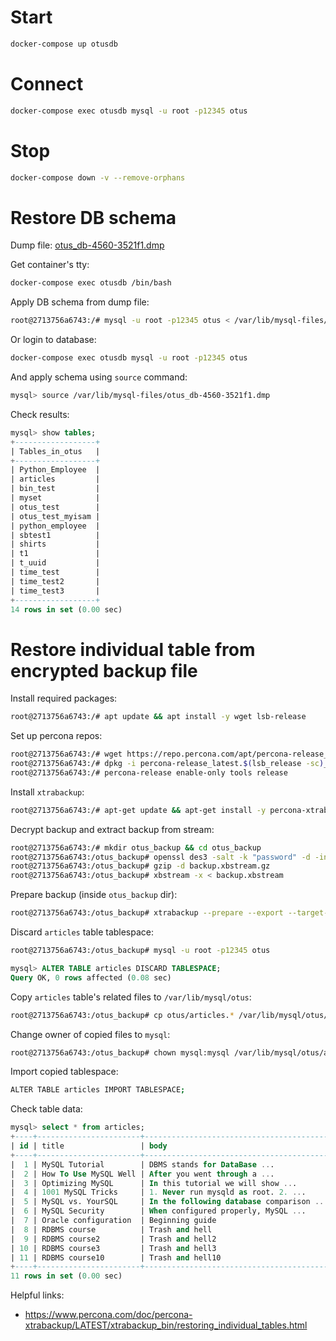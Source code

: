 # Start

```sh
docker-compose up otusdb
```

# Connect

```sh
docker-compose exec otusdb mysql -u root -p12345 otus
```

# Stop

```sh
docker-compose down -v --remove-orphans
```

# Restore DB schema

Dump file: [otus_db-4560-3521f1.dmp](https://github.com/dstdfx/otus-dbmgmt/blob/master/part17/otus_db-4560-3521f1.dmp)

Get container's tty:
```bash
docker-compose exec otusdb /bin/bash
```
Apply DB schema from dump file:
```bash
root@2713756a6743:/# mysql -u root -p12345 otus < /var/lib/mysql-files/otus_db-4560-3521f1.dmp
```

Or login to database:
```bash
docker-compose exec otusdb mysql -u root -p12345 otus
```

And apply schema using `source` command:
```bash
mysql> source /var/lib/mysql-files/otus_db-4560-3521f1.dmp
```

Check results:
```sql
mysql> show tables;
+------------------+
| Tables_in_otus   |
+------------------+
| Python_Employee  |
| articles         |
| bin_test         |
| myset            |
| otus_test        |
| otus_test_myisam |
| python_employee  |
| sbtest1          |
| shirts           |
| t1               |
| t_uuid           |
| time_test        |
| time_test2       |
| time_test3       |
+------------------+
14 rows in set (0.00 sec)
```

# Restore individual table from encrypted backup file

Install required packages:
```bash
root@2713756a6743:/# apt update && apt install -y wget lsb-release
```

Set up percona repos:
```bash
root@2713756a6743:/# wget https://repo.percona.com/apt/percona-release_latest.$(lsb_release -sc)_all.deb
root@2713756a6743:/# dpkg -i percona-release_latest.$(lsb_release -sc)_all.deb
root@2713756a6743:/# percona-release enable-only tools release
```

Install `xtrabackup`:
```bash
root@2713756a6743:/# apt-get update && apt-get install -y percona-xtrabackup-80
```

Decrypt backup and extract backup from stream:
```bash
root@2713756a6743:/# mkdir otus_backup && cd otus_backup
root@2713756a6743:/otus_backup# openssl des3 -salt -k "password" -d -in /var/lib/mysql-files/backup.xbstream.gz-4560-0d8b3a.des3 -md md5 -out backup.xbstream.gz
root@2713756a6743:/otus_backup# gzip -d backup.xbstream.gz
root@2713756a6743:/otus_backup# xbstream -x < backup.xbstream
```

Prepare backup (inside `otus_backup` dir):
```bash
root@2713756a6743:/otus_backup# xtrabackup --prepare --export --target-dir=.
```

Discard `articles` table tablespace:
```bash
root@2713756a6743:/otus_backup# mysql -u root -p12345 otus
```
```sql
mysql> ALTER TABLE articles DISCARD TABLESPACE;
Query OK, 0 rows affected (0.08 sec)
```

Copy `articles` table's related files to `/var/lib/mysql/otus`:
```bash
root@2713756a6743:/otus_backup# cp otus/articles.* /var/lib/mysql/otus/
```

Change owner of copied files to `mysql`:
```bash
root@2713756a6743:/otus_backup# chown mysql:mysql /var/lib/mysql/otus/articles.*
```

Import copied tablespace:
```bash
ALTER TABLE articles IMPORT TABLESPACE;
```

Check table data:
```sql
mysql> select * from articles;
+----+-----------------------+------------------------------------------+
| id | title                 | body                                     |
+----+-----------------------+------------------------------------------+
|  1 | MySQL Tutorial        | DBMS stands for DataBase ...             |
|  2 | How To Use MySQL Well | After you went through a ...             |
|  3 | Optimizing MySQL      | In this tutorial we will show ...        |
|  4 | 1001 MySQL Tricks     | 1. Never run mysqld as root. 2. ...      |
|  5 | MySQL vs. YourSQL     | In the following database comparison ... |
|  6 | MySQL Security        | When configured properly, MySQL ...      |
|  7 | Oracle configuration  | Beginning guide                          |
|  8 | RDBMS course          | Trash and hell                           |
|  9 | RDBMS course2         | Trash and hell2                          |
| 10 | RDBMS course3         | Trash and hell3                          |
| 11 | RDBMS course10        | Trash and hell10                         |
+----+-----------------------+------------------------------------------+
11 rows in set (0.00 sec)
```

Helpful links:
- https://www.percona.com/doc/percona-xtrabackup/LATEST/xtrabackup_bin/restoring_individual_tables.html

